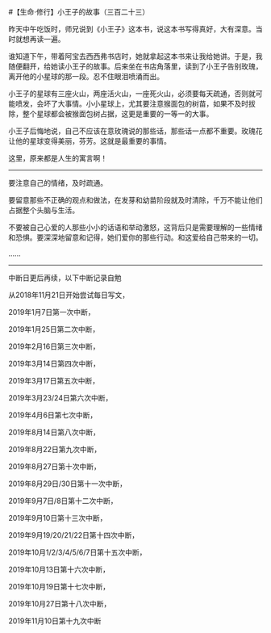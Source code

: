 #【生命⋅修行】小王子的故事（三百二十三）



昨天中午吃饭时，师兄说到《小王子》这本书，说这本书写得真好，大有深意。当时就想再读一遍。

谁知道下午，带着阿宝去西西弗书店时，她就拿起这本书来让我给她讲。于是，我随便翻开，给她读小王子的故事。后来坐在书店角落里，读到了小王子告别玫瑰，离开他的小星球的那一段。忍不住眼泪喷涌而出。

小王子的星球有三座火山，两座活火山，一座死火山，必须要每天疏通，否则就可能喷发，会坏了大事情。小小星球上，尤其要注意猴面包的树苗，如果不及时拔除，整个星球都会被猴面包树占据，这更是重要的一等一的大事。

小王子后悔地说，自己不应该在意玫瑰说的那些话，那些话一点都不重要。玫瑰花让他的星球变得美丽，芬芳。这就是最重要的事情。

这里，原来都是人生的寓言啊！

----

要注意自己的情绪，及时疏通。

要留意那些不正确的观点和做法，在发芽和幼苗阶段就及时清除，千万不能让他们占据整个头脑与生活。

不要被自己心爱的人那些小小的话语和举动激怒，这背后只是需要理解的一些情绪和恐惧。要深深地留意和记得，她们爱你的那些行动。和这爱给自己带来的一切。

......

----

中断日更后再续，以下中断记录自勉

从2018年11月21日开始尝试每日写文，

2019年1月7日第一次中断，

2019年1月25日第二次中断，

2019年2月16日第三次中断，

2019年3月14日第四次中断，

2019年3月17日第五次中断，

2019年3月23/24日第六次中断，

2019年4月6日第七次中断，

2019年8月14日第八次中断，

2019年8月22日第九次中断，

2019年8月27日第十次中断，

2019年8月29日/30日第十一次中断，

2019年9月7日/8日第十二次中断，

2019年9月10日第十三次中断，

2019年9月19/20/21/22日第十四次中断，

2019年10月1/2/3/4/5/6/7日第十五次中断，

2019年10月13日第十六次中断，

2019年10月19日第十七次中断，

2019年10月27日第十八次中断，

2019年11月10日第十九次中断